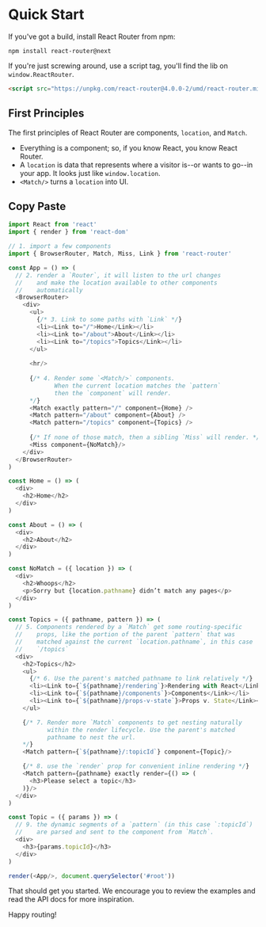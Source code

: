 # Quick Start

If you've got a build, install React Router from npm:

```
npm install react-router@next
```

If you're just screwing around, use a script tag, you'll find the lib on
`window.ReactRouter`.

```html
<script src="https://unpkg.com/react-router@4.0.0-2/umd/react-router.min.js"></script>
```

## First Principles

The first principles of React Router are components, `location`, and `Match`.

- Everything is a component; so, if you know React, you know React Router.
- A `location` is data that represents where a visitor is--or wants to
  go--in your app. It looks just like `window.location`.
- `<Match/>` turns a `location` into UI.

## Copy Paste

```js
import React from 'react'
import { render } from 'react-dom'

// 1. import a few components
import { BrowserRouter, Match, Miss, Link } from 'react-router'

const App = () => (
  // 2. render a `Router`, it will listen to the url changes
  //    and make the location available to other components
  //    automatically
  <BrowserRouter>
    <div>
      <ul>
        {/* 3. Link to some paths with `Link` */}
        <li><Link to="/">Home</Link></li>
        <li><Link to="/about">About</Link></li>
        <li><Link to="/topics">Topics</Link></li>
      </ul>
  
      <hr/>
  
      {/* 4. Render some `<Match/>` components.
             When the current location matches the `pattern`
             then the `component` will render.
      */}
      <Match exactly pattern="/" component={Home} />
      <Match pattern="/about" component={About} />
      <Match pattern="/topics" component={Topics} />
  
      {/* If none of those match, then a sibling `Miss` will render. */}
      <Miss component={NoMatch}/>
    </div>
  </BrowserRouter>
)

const Home = () => (
  <div>
    <h2>Home</h2>
  </div>
)

const About = () => (
  <div>
    <h2>About</h2>
  </div>
)

const NoMatch = ({ location }) => (
  <div>
    <h2>Whoops</h2>
    <p>Sorry but {location.pathname} didn’t match any pages</p>
  </div>
)

const Topics = ({ pathname, pattern }) => (
  // 5. Components rendered by a `Match` get some routing-specific
  //    props, like the portion of the parent `pattern` that was
  //    matched against the current `location.pathname`, in this case
  //    `/topics`
  <div>
    <h2>Topics</h2>
    <ul>
      {/* 6. Use the parent's matched pathname to link relatively */}
      <li><Link to={`${pathname}/rendering`}>Rendering with React</Link></li>
      <li><Link to={`${pathname}/components`}>Components</Link></li>
      <li><Link to={`${pathname}/props-v-state`}>Props v. State</Link></li>
    </ul>

    {/* 7. Render more `Match` components to get nesting naturally
           within the render lifecycle. Use the parent's matched
           pathname to nest the url.
    */}
    <Match pattern={`${pathname}/:topicId`} component={Topic}/>

    {/* 8. use the `render` prop for convenient inline rendering */}
    <Match pattern={pathname} exactly render={() => (
      <h3>Please select a topic</h3>
    )}/>
  </div>
)

const Topic = ({ params }) => (
  // 9. the dynamic segments of a `pattern` (in this case `:topicId`)
  //    are parsed and sent to the component from `Match`.
  <div>
    <h3>{params.topicId}</h3>
  </div>
)

render(<App/>, document.querySelector('#root'))
```

That should get you started. We encourage you to review the examples and
read the API docs for more inspiration.

Happy routing!

